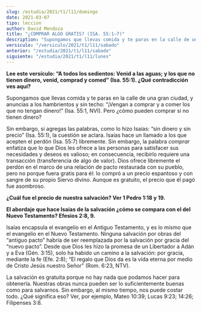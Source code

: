 ```yaml
---
slug: /estudia/2021/t1/l11/domingo
date: 2021-03-07
tipo: leccion
author: David Mendoza
title: "¿COMPRAR ALGO GRATIS? (ISA. 55:1–7)"
description: "Supongamos que llevas comida y te paras en la calle de una gran ciudad, y anuncias a los hambrientos y sin techo: “¡Vengan a comprar y a comer los que no tengan dinero!” (Isa. 55:1, NVI). Pero ¿cómo pueden comprar si no tienen dinero?"
versiculo: "/versiculo/2021/t1/l11/sabado"
anterior: "/estudia/2021/t1/l11/sabado"
siguiente: "/estudia/2021/t1/l11/lunes"
---
```


**Lee este versículo: “A todos los sedientos: Venid a las
aguas; y los que no tienen dinero, venid, comprad y comed”
(Isa. 55:1). ¿Qué contradicción ves aquí?**

Supongamos que llevas comida y te paras en la calle de una gran
ciudad, y anuncias a los hambrientos y sin techo: “¡Vengan
a comprar y a comer los que no tengan dinero!” (Isa. 55:1, NVI).
Pero ¿cómo pueden comprar si no tienen dinero?


Sin embargo, si agregas las palabras, como lo hizo Isaías:
“sin dinero y sin precio” (Isa. 55:1), la cuestión se
aclara. Isaías hace un llamado a los que acepten el perdón
(Isa. 55:7) libremente. Sin embargo, la palabra _comprar_
enfatiza que lo que Dios les ofrece a las personas para satisfacer sus
necesidades y deseos es valioso; en consecuencia, recibirlo requiere
una transacción (transferencia de algo de valor). Dios ofrece
libremente el perdón en el marco de una relación de pacto
restaurada con su pueblo, pero no porque fuera gratis para él: lo
compró a un precio espantoso y con sangre de su propio Siervo
divino. Aunque es gratuito, el precio que él pagó fue
asombroso.


**¿Cuál fue el precio de nuestra salvación? Ver 1
Pedro 1:18 y 19.**

**El abordaje que hace Isaías de la salvación
¿cómo se compara con el del Nuevo Testamento? Efesios 2:8,
9.**

Isaías encapsula el evangelio en el Antiguo Testamento, y es lo
mismo que el evangelio en el Nuevo Testamento. Ninguna salvación
por obras del “antiguo pacto” habría de ser
reemplazada por la salvación por gracia del “nuevo
pacto”. Desde que Dios les hizo la promesa de un Libertador a
Adán y a Eva (Gén. 3:15), solo ha habido un camino a la
salvación: por gracia, mediante la fe (Efe. 2:8); “El
regalo que Dios da es la vida eterna por medio de Cristo Jesús
nuestro Señor” (Rom. 6:23, NTV).


La salvación es gratuita porque no hay nada que podamos hacer
para obtenerla. Nuestras obras nunca pueden ser lo suficientemente
buenas como para salvarnos. Sin embargo, al mismo tiempo, nos puede
costar todo. ¿Qué significa eso? Ver, por ejemplo, Mateo
10:39; Lucas 9:23; 14:26; Filipenses 3:8.
